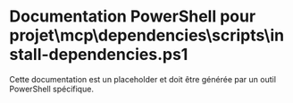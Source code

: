 # Documentation PowerShell pour projet\mcp\dependencies\scripts\install-dependencies.ps1

Cette documentation est un placeholder et doit être générée par un outil PowerShell spécifique.
